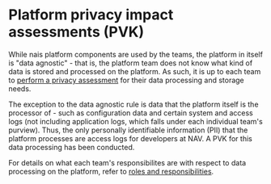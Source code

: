 # Platform privacy impact assessments (PVK)

While nais platform components are used by the teams, the platform in itself is "data agnostic" - that is, the platform team does not know what kind of data is stored and processed on the platform. As such, it is up to each team to [perform a privacy assessment](app-pvk.md) for their data processing and storage needs.

The exception to the data agnostic rule is data that the platform itself is the processor of - such as configuration data and certain system and access logs (not including application logs, which falls under each individual team's purview). 
Thus, the only personally identifiable information (PII) that the platform processes are access logs for developers at NAV. 
A PVK for this data processing has been conducted.

For details on what each team's responsibilites are with respect to data processing on the platform, refer to [roles and responsibilities](roles-responsibilities.md).

